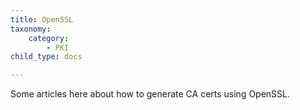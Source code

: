 ```yaml
---
title: OpenSSL
taxonomy:
    category:
        - PKI
child_type: docs

---
```


Some articles here about how to generate CA certs using OpenSSL.
